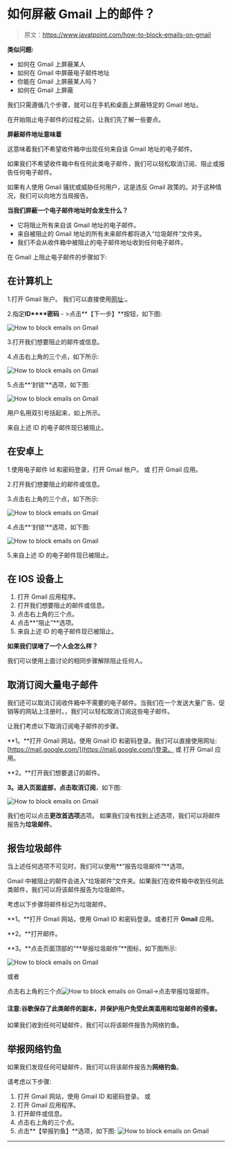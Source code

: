 # 如何屏蔽 Gmail 上的邮件？

> 原文：<https://www.javatpoint.com/how-to-block-emails-on-gmail>

**类似问题:**

*   如何在 Gmail 上屏蔽某人
*   如何在 Gmail 中屏蔽电子邮件地址
*   你能在 Gmail 上屏蔽某人吗？
*   如何在 Gmail 上屏蔽

我们只需遵循几个步骤，就可以在手机和桌面上屏蔽特定的 Gmail 地址。

在开始阻止电子邮件的过程之前，让我们先了解一些要点。

**屏蔽邮件地址意味着**

这意味着我们不希望收件箱中出现任何来自该 Gmail 地址的电子邮件。

如果我们不希望收件箱中有任何此类电子邮件，我们可以轻松取消订阅、阻止或报告任何电子邮件。

如果有人使用 Gmail 骚扰或威胁任何用户，这是违反 Gmail 政策的。对于这种情况，我们可以向地方当局报告。

**当我们屏蔽一个电子邮件地址时会发生什么？**

*   它将阻止所有来自该 Gmail 地址的电子邮件。
*   来自被阻止的 Gmail 地址的所有未来邮件都将进入“垃圾邮件”文件夹。
*   我们不会从收件箱中被阻止的电子邮件地址收到任何电子邮件。

在 Gmail 上阻止电子邮件的步骤如下:

## 在计算机上

1.打开 Gmail 账户。
我们可以直接使用[网址](https://www.javatpoint.com/url-full-form):。

2.指定**ID****密码** - >点击**【下一步】**按钮，如下图:

![How to block emails on Gmail](img/98c9b4bf5c5420e06f0a27892063ce90.png)

3.打开我们想要阻止的邮件或信息。

4.点击右上角的三个点，如下所示:

![How to block emails on Gmail](img/bec20aa1c0da75de5e63d6fd2218e543.png)

5.点击**‘封锁’**选项，如下图:

![How to block emails on Gmail](img/5900305a87a49af19161140f9a1e367a.png)

用户名用双引号括起来，如上所示。

来自上述 ID 的电子邮件现已被阻止。

## 在安卓上

1.使用电子邮件 Id 和密码登录，打开 Gmail 帐户。
或
打开 Gmail 应用。

2.打开我们想要阻止的邮件或信息。

3.点击右上角的三个点，如下所示:

![How to block emails on Gmail](img/9339441cbd1a33462d625172abb863f3.png)

4.点击**‘封锁’**选项，如下图:

![How to block emails on Gmail](img/1c31243b4a99cce04432e8f9039a0acd.png)

5.来自上述 ID 的电子邮件现已被阻止。

## 在 IOS 设备上

1.  打开 Gmail 应用程序。
2.  打开我们想要阻止的邮件或信息。
3.  点击右上角的三个点。
4.  点击**“阻止”**选项。
5.  来自上述 ID 的电子邮件现已被阻止。

**如果我们误堵了一个人会怎么样？**

我们可以使用上面讨论的相同步骤解除阻止任何人。

## 取消订阅大量电子邮件

我们还可以取消订阅收件箱中不需要的电子邮件。当我们在一个发送大量广告、促销等的网站上注册时。，我们可以轻松取消订阅这些电子邮件。

让我们考虑以下取消订阅电子邮件的步骤。

**1。**打开 Gmail 网站，使用 Gmail ID 和密码登录。我们可以直接使用网址:[https://mail.google.com/](https://mail.google.com/)登录。
或
打开 Gmail 应用。

**2。**打开我们想要退订的邮件。

**3。**进入页面底部，点击**取消订阅**，如下图:

![How to block emails on Gmail](img/101af8a3cbceb5234c6501dfa8ba0aad.png)

我们也可以点击**更改首选项**选项。
如果我们没有找到上述选项，我们可以将邮件报告为**垃圾邮件**。

## 报告垃圾邮件

当上述任何选项不可见时，我们可以使用**“报告垃圾邮件”**选项。

Gmail 中被阻止的邮件会进入“垃圾邮件”文件夹。如果我们在收件箱中收到任何此类邮件，我们可以将该邮件报告为垃圾邮件。

考虑以下步骤将邮件标记为垃圾邮件。

**1。**打开 Gmail 网站，使用 Gmail ID 和密码登录。或者打开 **Gmail** 应用。

**2。**打开邮件。

**3。**点击页面顶部的“**举报垃圾邮件”**图标，如下图所示:

![How to block emails on Gmail](img/299e1aff38d007736097d783575450a9.png)

或者

点击右上角的三个点![How to block emails on Gmail](img/082068f94f1920a924b866befc013011.png)->点击举报垃圾邮件。

#### 注意:谷歌保存了此类邮件的副本，并保护用户免受此类滥用和垃圾邮件的侵害。

如果我们收到任何可疑邮件，我们可以将该邮件报告为网络钓鱼。

## 举报网络钓鱼

如果我们发现任何可疑邮件，我们可以将该邮件报告为**网络钓鱼**。

请考虑以下步骤:

1.  打开 Gmail 网站，使用 Gmail ID 和密码登录。
    或
2.  打开 Gmail 应用程序。
3.  打开邮件或信息。
4.  点击右上角的三个点。
5.  点击**【举报钓鱼】**选项，如下图:
    ![How to block emails on Gmail](img/b85b3973a035d569dc26a118275bd6a2.png)

* * *